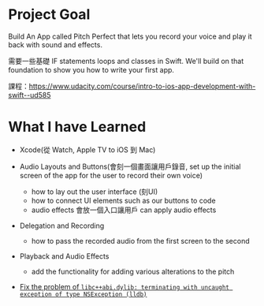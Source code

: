 # Project Goal

Build An App called Pitch Perfect that lets you record your voice and play it back with sound and effects.

需要一些基礎 IF statements loops and classes in Swift. We'll build on that foundation to show you how to write your first app.

課程：https://www.udacity.com/course/intro-to-ios-app-development-with-swift--ud585


# What I have Learned
* Xcode\(從 Watch, Apple TV to iOS 到 Mac\)
* Audio Layouts and Buttons\(會刻一個畫面讓用戶錄音, set up the initial screen of the app for the user to record their own voice\)
  * how to lay out the user interface \(刻UI\)
  * how to connect UI elements such as our buttons to code
  * audio effects 會放一個入口讓用戶 can apply audio effects
* Delegation and Recording
  * how to pass the recorded audio from the first screen to the second
* Playback and Audio Effects
  * add the functionality for adding various alterations to the pitch


* [Fix the problem of 
`libc++abi.dylib: terminating with uncaught exception of type NSException (lldb)`](https://stackoverflow.com/questions/26442414/libcabi-dylib-terminating-with-uncaught-exception-of-type-nsexception-lldb)

